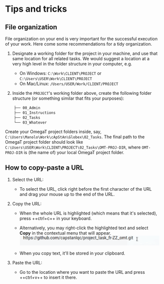 # Tips and tricks

## File organization

File organization on your end is very important for the successful execution of your work. Here come some recommendations for a tidy organization.

1. Designate a working folder for the project in your machine, and use that same location for all related tasks. We would suggest a location at a very high level in the folder structure in your computer, e.g.

   - On Windows: `C:\Work\CLIENT\PROJECT` or `C:\Users\USER\Work\CLIENT\PROJECT`
   - On Mac/Linux: `/Users/USER/Work/CLIENT/PROJECT`

2. Inside the `PROJECT`'s working folder above, create the following folder structure (or something similar that fits your purposes):

```
    ├── 00_Admin
    ├── 01_Instructions
    ├── 02_Tasks
    └── 03_Whatever
```

Create your OmegaT project folders inside, say, `C:\Users\Manolo\Work\cApStAn\Globex\02_Tasks`. The final path to the OmegaT project folder should look like `C:\Users\USER\Work\CLIENT\PROJECT\02_Tasks\OMT-PROJ-DIR`, where `OMT-PROJ-DIR` is (the name of) your local OmegaT project folder.

## How to copy-paste a URL

1. Select the URL:

   - To select the URL, click right before the first character of the URL and drag your mouse up to the end of the URL.

2. Copy the URL:

   - When the whole URL is highlighted (which means that it's selected), press ++ctrl+c++ in your keyboard.

   - Alternatively, you may right-click the highlighted text and select **Copy** in the contextual menu that will appear. <!-- @todo: gif -->
     ![](../_img/copy-url.gif)

   - When you copy text, it'll be stored in your clipboard.

3. Paste the URL:

   - Go to the location where you want to paste the URL and press ++ctrl+v++ to insert it there.
